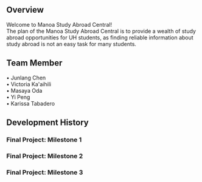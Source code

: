 ## Overview
Welcome to Manoa Study Abroad Central!<br>The plan of the Manoa Study Abroad Central is to provide a wealth of study abroad opportunities for UH students, as finding reliable information about study abroad is not an easy task for many students.

## Team Member
• Junlang Chen<br>
• Victoria Ka'aihili<br>
• Masaya Oda<br>
• Yi Peng<br>
• Karissa Tabadero<br>

## Development History
### Final Project: Milestone 1<br>
### Final Project: Milestone 2<br>
### Final Project: Milestone 3<br>
